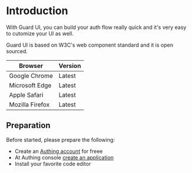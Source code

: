 # Introduction

With Guard UI, you can build your auth flow really quick and it's very easy to cutomize your UI as well.

Guard UI is based on W3C's web component standard and it is open sourced.


| Browser     | Version                                        |
| -------- | ------------------------------------------- |
| Google Chrome | Latest
| Microsoft Edge | Latest |
| Apple Safari | Latest |
| Mozilla Firefox | Latest |

## Preparation

Before started, please prepare the following:

- Create an [Authing account](https://www.authing.cn/) for freee
- At Authing console [create an application](https://docs.authing.cn/v2/guides/app/create-app.html)
- Install your favorite code editor

<br>